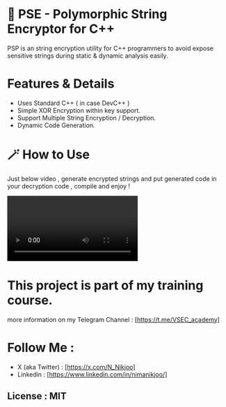 # 🐰 PSE - Polymorphic String Encryptor for C++
PSP is an string encryption utility for C++ programmers to avoid expose sensitive strings during static & dynamic analysis easily.


# Features & Details
- Uses Standard C++ ( in case DevC++ )
- Simple XOR Encryption within key support.
- Support Multiple String Encryption / Decryption.
- Dynamic Code Generation.

##

# 🪄 How to Use
Just below video , generate encrypted strings and put generated code in your decryption code , compile and enjoy !

![](Demo.mp4)

##

# This project is part of my training course.
more information on my Telegram Channel : [https://t.me/VSEC_academy]


# Follow Me :
- X (aka Twitter) : [https://x.com/N_Nikjoo]
- Linkedin : [https://www.linkedin.com/in/nimanikjoo/]

## License : MIT

